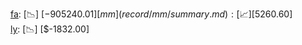 [fa](record/fa/summary.md): [📉] [$-905240.01]  
[mm](record/mm/summary.md): [📈] [$5260.60]  
[ly](record/ly/summary.md): [📉] [$-1832.00]  
